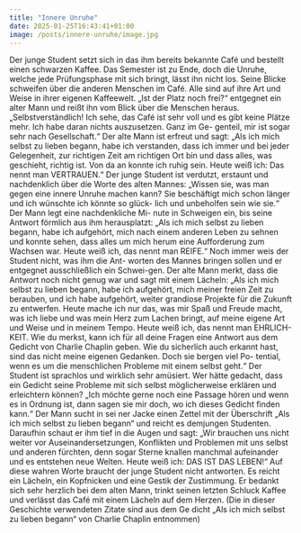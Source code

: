 ```yaml
---
title: "Innere Unruhe"
date: 2025-01-25T16:43:41+01:00
image: /posts/innere-unruhe/image.jpg
---
```


Der junge Student setzt sich in das ihm bereits bekannte Café und bestellt
einen schwarzen Kaffee. Das Semester ist zu Ende, doch die Unruhe,
welche jede Prüfungsphase mit sich bringt, lässt ihn nicht los. Seine
Blicke schweifen über die anderen Menschen im Café. Alle sind auf ihre
Art und Weise in ihrer eigenen Kaffeewelt. „Ist der Platz noch frei?“
entgegnet ein alter Mann und reißt ihn vom Blick über die Menschen
heraus. „Selbstverständlich! Ich sehe, das Café ist sehr voll und es gibt
keine Plätze mehr. Ich habe daran nichts auszusetzen. Ganz im Ge-
genteil, mir ist sogar sehr nach Gesellschaft.“ Der alte Mann ist erfreut
und sagt: „Als ich mich selbst zu lieben begann, habe ich verstanden,
dass ich immer und bei jeder Gelegenheit, zur richtigen Zeit am richtigen
Ort bin und dass alles, was geschieht, richtig ist. Von da an konnte ich
ruhig sein. Heute weiß ich: Das nennt man VERTRAUEN.“ Der junge
Student ist verdutzt, erstaunt und nachdenklich über die Worte des alten
Mannes: „Wissen sie, was man gegen eine innere Unruhe machen kann?
Sie beschäftigt mich schon länger und ich wünschte ich könnte so glück-
lich und unbeholfen sein wie sie.“ Der Mann legt eine nachdenkliche Mi-
nute in Schweigen ein, bis seine Antwort förmlich aus ihm herausplatzt:
„Als ich mich selbst zu lieben begann, habe ich aufgehört, mich nach
einem anderen Leben zu sehnen und konnte sehen, dass alles um mich
herum eine Aufforderung zum Wachsen war. Heute weiß ich, das nennt
man REIFE.“ Noch immer weis der Student nicht, was ihm die Ant-
worten des Mannes bringen sollen und er entgegnet ausschließlich ein
Schwei-gen. Der alte Mann merkt, dass die Antwort noch nicht genug
war und sagt mit einem Lächeln: „Als ich mich selbst zu lieben begann,
habe ich aufgehört, mich meiner freien Zeit zu berauben, und ich habe
aufgehört, weiter grandiose Projekte für die Zukunft zu entwerfen.
Heute mache ich nur das, was mir Spaß und Freude macht, was ich liebe
und was mein Herz zum Lachen bringt, auf meine eigene Art und Weise
und in meinem Tempo. Heute weiß ich, das nennt man EHRLICH-
KEIT. Wie du merkst, kann ich für all deine Fragen eine Antwort aus
dem Gedicht von Charlie Chaplin geben. Wie du sicherlich auch erkannt
hast, sind das nicht meine eigenen Gedanken. Doch sie bergen viel Po-
tential, wenn es um die menschlichen Probleme mit einem selbst geht.“
Der Student ist sprachlos und wirklich sehr amüsiert. Wer hätte gedacht,
dass ein Gedicht seine Probleme mit sich selbst möglicherweise erklären
und erleichtern können? „Ich möchte gerne noch eine Passage hören und
wenn es in Ordnung ist, dann sagen sie mir doch, wo ich dieses Gedicht
finden kann.“ Der Mann sucht in sei ner Jacke einen Zettel mit der
Überschrift „Als ich mich selbst zu lieben begann“ und reicht es demjungen Studenten. Daraufhin schaut er ihm tief in die Augen und sagt:
„Wir brauchen uns nicht weiter vor Auseinandersetzungen, Konflikten
und Problemen mit uns selbst und anderen fürchten, denn sogar Sterne
knallen manchmal aufeinander und es entstehen neue Welten. Heute
weiß ich: DAS IST DAS LEBEN!“ Auf diese wahren Worte braucht der
junge Student nicht antworten. Es reicht ein Lächeln, ein Kopfnicken
und eine Gestik der Zustimmung. Er bedankt sich sehr herzlich bei dem
alten Mann, trinkt seinen letzten Schluck Kaffee und verlässt das Café
mit einem Lächeln auf dem Herzen.
(Die in dieser Geschichte verwendeten Zitate sind aus dem Ge dicht
„Als ich mich selbst zu lieben begann“ von Charlie Chaplin entnommen)
